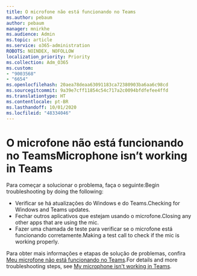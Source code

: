 ```yaml
---
title: O microfone não está funcionando no Teams
ms.author: pebaum
author: pebaum
manager: mnirkhe
ms.audience: Admin
ms.topic: article
ms.service: o365-administration
ROBOTS: NOINDEX, NOFOLLOW
localization_priority: Priority
ms.collection: Adm_O365
ms.custom:
- "9003568"
- "6654"
ms.openlocfilehash: 20aea78deaa63091183ca72380903ba6aa6c98cd
ms.sourcegitcommit: 9a39e7cff11854c54c717a2c0094bfdfefee4ffd
ms.translationtype: HT
ms.contentlocale: pt-BR
ms.lasthandoff: 10/01/2020
ms.locfileid: "48334046"
---
```

# <a name="microphone-isnt-working-in-teams"></a><span data-ttu-id="bf3bb-102">O microfone não está funcionando no Teams</span><span class="sxs-lookup"><span data-stu-id="bf3bb-102">Microphone isn’t working in Teams</span></span>

<span data-ttu-id="bf3bb-103">Para começar a solucionar o problema, faça o seguinte:</span><span class="sxs-lookup"><span data-stu-id="bf3bb-103">Begin troubleshooting by doing the following:</span></span>

- <span data-ttu-id="bf3bb-104">Verificar se há atualizações do Windows e do Teams.</span><span class="sxs-lookup"><span data-stu-id="bf3bb-104">Checking for Windows and Teams updates.</span></span>
- <span data-ttu-id="bf3bb-105">Fechar outros aplicativos que estejam usando o microfone.</span><span class="sxs-lookup"><span data-stu-id="bf3bb-105">Closing any other apps that are using the mic.</span></span>
- <span data-ttu-id="bf3bb-106">Fazer uma chamada de teste para verificar se o microfone está funcionando corretamente.</span><span class="sxs-lookup"><span data-stu-id="bf3bb-106">Making a test call to check if the mic is working properly.</span></span>

<span data-ttu-id="bf3bb-107">Para obter mais informações e etapas de solução de problemas, confira [Meu microfone não está funcionando no Teams](https://support.microsoft.com/office/666d1123-9dd0-4a31-ad2e-a758b204f33a).</span><span class="sxs-lookup"><span data-stu-id="bf3bb-107">For details and more troubleshooting steps, see [My microphone isn't working in Teams](https://support.microsoft.com/office/666d1123-9dd0-4a31-ad2e-a758b204f33a).</span></span>
